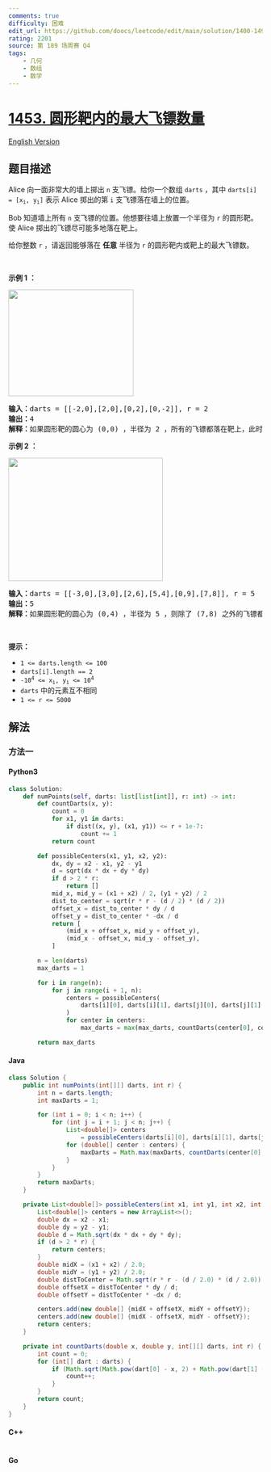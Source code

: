 ```yaml
---
comments: true
difficulty: 困难
edit_url: https://github.com/doocs/leetcode/edit/main/solution/1400-1499/1453.Maximum%20Number%20of%20Darts%20Inside%20of%20a%20Circular%20Dartboard/README.md
rating: 2201
source: 第 189 场周赛 Q4
tags:
    - 几何
    - 数组
    - 数学
---
```


<!-- problem:start -->

# [1453. 圆形靶内的最大飞镖数量](https://leetcode.cn/problems/maximum-number-of-darts-inside-of-a-circular-dartboard)

[English Version](/solution/1400-1499/1453.Maximum%20Number%20of%20Darts%20Inside%20of%20a%20Circular%20Dartboard/README_EN.md)

## 题目描述

<!-- description:start -->

<p>Alice 向一面非常大的墙上掷出 <code>n</code> 支飞镖。给你一个数组 <code>darts</code> ，其中 <code>darts[i] = [x<sub>i</sub>, y<sub>i</sub>]</code> 表示 Alice 掷出的第 <code>i</code> 支飞镖落在墙上的位置。</p>

<p>Bob 知道墙上所有 <code>n</code> 支飞镖的位置。他想要往墙上放置一个半径为 <code>r</code> 的圆形靶。使 Alice 掷出的飞镖尽可能多地落在靶上。</p>

<p>给你整数 <code>r</code> ，请返回能够落在 <strong>任意</strong> 半径为 <code>r</code> 的圆形靶内或靶上的最大飞镖数。</p>

<p>&nbsp;</p>

<p><strong class="example">示例 1 ：</strong></p>
<img alt="" src="https://fastly.jsdelivr.net/gh/doocs/leetcode@main/solution/1400-1499/1453.Maximum%20Number%20of%20Darts%20Inside%20of%20a%20Circular%20Dartboard/images/sample_1_1806.png" style="width: 248px; height: 211px;" />
<pre>
<strong>输入：</strong>darts = [[-2,0],[2,0],[0,2],[0,-2]], r = 2
<strong>输出：</strong>4
<strong>解释：</strong>如果圆形靶的圆心为 (0,0) ，半径为 2 ，所有的飞镖都落在靶上，此时落在靶上的飞镖数最大，值为 4 。
</pre>

<p><strong class="example">示例 2 ：</strong></p>
<img alt="" src="https://fastly.jsdelivr.net/gh/doocs/leetcode@main/solution/1400-1499/1453.Maximum%20Number%20of%20Darts%20Inside%20of%20a%20Circular%20Dartboard/images/sample_2_1806.png" style="width: 306px; height: 244px;" />
<pre>
<strong>输入：</strong>darts = [[-3,0],[3,0],[2,6],[5,4],[0,9],[7,8]], r = 5
<strong>输出：</strong>5
<strong>解释：</strong>如果圆形靶的圆心为 (0,4) ，半径为 5 ，则除了 (7,8) 之外的飞镖都落在靶上，此时落在靶上的飞镖数最大，值为 5 。
</pre>

<p>&nbsp;</p>

<p><strong>提示：</strong></p>

<ul>
	<li><code>1 &lt;= darts.length &lt;= 100</code></li>
	<li><code>darts[i].length == 2</code></li>
	<li><code>-10<sup>4</sup> &lt;= x<sub>i</sub>, y<sub>i</sub> &lt;= 10<sup>4</sup></code></li>
	<li><code>darts</code> 中的元素互不相同</li>
	<li><code>1 &lt;= r &lt;= 5000</code></li>
</ul>

<!-- description:end -->

## 解法

<!-- solution:start -->

### 方法一

<!-- tabs:start -->

#### Python3

```python
class Solution:
    def numPoints(self, darts: list[list[int]], r: int) -> int:
        def countDarts(x, y):
            count = 0
            for x1, y1 in darts:
                if dist((x, y), (x1, y1)) <= r + 1e-7:
                    count += 1
            return count

        def possibleCenters(x1, y1, x2, y2):
            dx, dy = x2 - x1, y2 - y1
            d = sqrt(dx * dx + dy * dy)
            if d > 2 * r:
                return []
            mid_x, mid_y = (x1 + x2) / 2, (y1 + y2) / 2
            dist_to_center = sqrt(r * r - (d / 2) * (d / 2))
            offset_x = dist_to_center * dy / d
            offset_y = dist_to_center * -dx / d
            return [
                (mid_x + offset_x, mid_y + offset_y),
                (mid_x - offset_x, mid_y - offset_y),
            ]

        n = len(darts)
        max_darts = 1

        for i in range(n):
            for j in range(i + 1, n):
                centers = possibleCenters(
                    darts[i][0], darts[i][1], darts[j][0], darts[j][1]
                )
                for center in centers:
                    max_darts = max(max_darts, countDarts(center[0], center[1]))

        return max_darts
```

#### Java

```java
class Solution {
    public int numPoints(int[][] darts, int r) {
        int n = darts.length;
        int maxDarts = 1;

        for (int i = 0; i < n; i++) {
            for (int j = i + 1; j < n; j++) {
                List<double[]> centers
                    = possibleCenters(darts[i][0], darts[i][1], darts[j][0], darts[j][1], r);
                for (double[] center : centers) {
                    maxDarts = Math.max(maxDarts, countDarts(center[0], center[1], darts, r));
                }
            }
        }
        return maxDarts;
    }

    private List<double[]> possibleCenters(int x1, int y1, int x2, int y2, int r) {
        List<double[]> centers = new ArrayList<>();
        double dx = x2 - x1;
        double dy = y2 - y1;
        double d = Math.sqrt(dx * dx + dy * dy);
        if (d > 2 * r) {
            return centers;
        }
        double midX = (x1 + x2) / 2.0;
        double midY = (y1 + y2) / 2.0;
        double distToCenter = Math.sqrt(r * r - (d / 2.0) * (d / 2.0));
        double offsetX = distToCenter * dy / d;
        double offsetY = distToCenter * -dx / d;

        centers.add(new double[] {midX + offsetX, midY + offsetY});
        centers.add(new double[] {midX - offsetX, midY - offsetY});
        return centers;
    }

    private int countDarts(double x, double y, int[][] darts, int r) {
        int count = 0;
        for (int[] dart : darts) {
            if (Math.sqrt(Math.pow(dart[0] - x, 2) + Math.pow(dart[1] - y, 2)) <= r + 1e-7) {
                count++;
            }
        }
        return count;
    }
}
```

#### C++

```cpp

```

#### Go

```go

```

<!-- tabs:end -->

<!-- solution:end -->

<!-- problem:end -->
